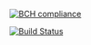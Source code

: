 [![BCH compliance](https://bettercodehub.com/edge/badge/ishepard/MockExtractor)](https://bettercodehub.com)

[![Build Status](https://travis-ci.com/ishepard/MockExtractor.svg?token=J3YWhdMEr4RvUk6qZbMK&branch=master)](https://travis-ci.com/ishepard/MockExtractor)